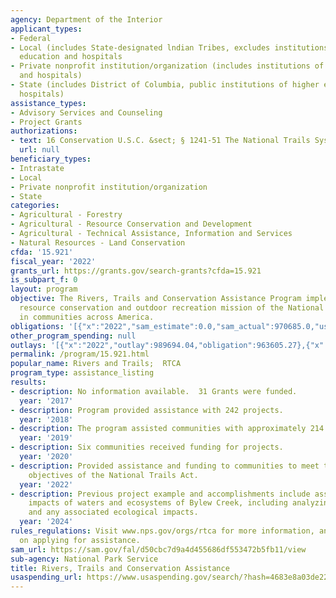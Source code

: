 ```yaml
---
agency: Department of the Interior
applicant_types:
- Federal
- Local (includes State-designated lndian Tribes, excludes institutions of higher
  education and hospitals
- Private nonprofit institution/organization (includes institutions of higher education
  and hospitals)
- State (includes District of Columbia, public institutions of higher education and
  hospitals)
assistance_types:
- Advisory Services and Counseling
- Project Grants
authorizations:
- text: 16 Conservation U.S.C. &sect; § 1241-51 The National Trails System Act.
  url: null
beneficiary_types:
- Intrastate
- Local
- Private nonprofit institution/organization
- State
categories:
- Agricultural - Forestry
- Agricultural - Resource Conservation and Development
- Agricultural - Technical Assistance, Information and Services
- Natural Resources - Land Conservation
cfda: '15.921'
fiscal_year: '2022'
grants_url: https://grants.gov/search-grants?cfda=15.921
is_subpart_f: 0
layout: program
objective: The Rivers, Trails and Conservation Assistance Program implements the natural
  resource conservation and outdoor recreation mission of the National Park Service
  in communities across America.
obligations: '[{"x":"2022","sam_estimate":0.0,"sam_actual":970685.0,"usa_spending_actual":1045980.94},{"x":"2023","sam_estimate":0.0,"sam_actual":1987796.0,"usa_spending_actual":117312.87},{"x":"2024","sam_estimate":1736191.0,"sam_actual":0.0,"usa_spending_actual":1271084.59}]'
other_program_spending: null
outlays: '[{"x":"2022","outlay":989694.04,"obligation":963605.27},{"x":"2023","outlay":70994.59,"obligation":70994.59},{"x":"2024","outlay":0.0,"obligation":1275000.0}]'
permalink: /program/15.921.html
popular_name: Rivers and Trails;  RTCA
program_type: assistance_listing
results:
- description: No information available.  31 Grants were funded.
  year: '2017'
- description: Program provided assistance with 242 projects.
  year: '2018'
- description: The program assisted communities with approximately 214 projects.
  year: '2019'
- description: Six communities received funding for projects.
  year: '2020'
- description: Provided assistance and funding to communities to meet the goals and
    objectives of the National Trails Act.
  year: '2022'
- description: Previous project example and accomplishments include assessing the
    impacts of waters and ecosystems of Bylew Creek, including analyzing water quality
    and any associated ecological impacts.
  year: '2024'
rules_regulations: Visit www.nps.gov/orgs/rtca for more information, and instructions
  on applying for assistance.
sam_url: https://sam.gov/fal/d50cbc7d9a4d455686df553472b5fb11/view
sub-agency: National Park Service
title: Rivers, Trails and Conservation Assistance
usaspending_url: https://www.usaspending.gov/search/?hash=4683e8a03de22e913ecb42526303a9f4
---
```

